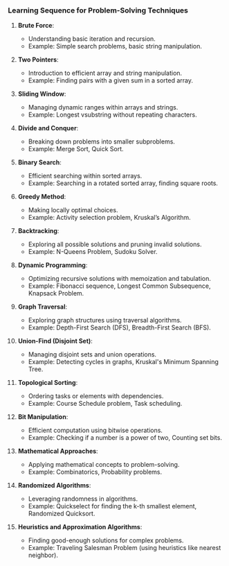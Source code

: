 ### Learning Sequence for Problem-Solving Techniques

1. **Brute Force**:
   - Understanding basic iteration and recursion.
   - Example: Simple search problems, basic string manipulation.

2. **Two Pointers**:
   - Introduction to efficient array and string manipulation.
   - Example: Finding pairs with a given sum in a sorted array.

3. **Sliding Window**:
   - Managing dynamic ranges within arrays and strings.
   - Example: Longest vsubstring without repeating characters.

4. **Divide and Conquer**:
   - Breaking down problems into smaller subproblems.
   - Example: Merge Sort, Quick Sort.

5. **Binary Search**:
   - Efficient searching within sorted arrays.
   - Example: Searching in a rotated sorted array, finding square roots.

6. **Greedy Method**:
   - Making locally optimal choices.
   - Example: Activity selection problem, Kruskal’s Algorithm.

7. **Backtracking**:
   - Exploring all possible solutions and pruning invalid solutions.
   - Example: N-Queens Problem, Sudoku Solver.

8. **Dynamic Programming**:
   - Optimizing recursive solutions with memoization and tabulation.
   - Example: Fibonacci sequence, Longest Common Subsequence, Knapsack Problem.

9. **Graph Traversal**:
   - Exploring graph structures using traversal algorithms.
   - Example: Depth-First Search (DFS), Breadth-First Search (BFS).

10. **Union-Find (Disjoint Set)**:
    - Managing disjoint sets and union operations.
    - Example: Detecting cycles in graphs, Kruskal's Minimum Spanning Tree.

11. **Topological Sorting**:
    - Ordering tasks or elements with dependencies.
    - Example: Course Schedule problem, Task scheduling.

12. **Bit Manipulation**:
    - Efficient computation using bitwise operations.
    - Example: Checking if a number is a power of two, Counting set bits.

13. **Mathematical Approaches**:
    - Applying mathematical concepts to problem-solving.
    - Example: Combinatorics, Probability problems.

14. **Randomized Algorithms**:
    - Leveraging randomness in algorithms.
    - Example: Quickselect for finding the k-th smallest element, Randomized Quicksort.

15. **Heuristics and Approximation Algorithms**:
    - Finding good-enough solutions for complex problems.
    - Example: Traveling Salesman Problem (using heuristics like nearest neighbor).